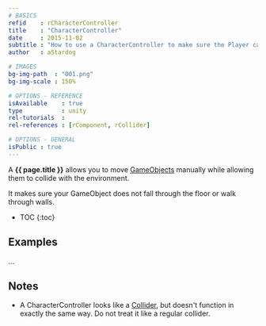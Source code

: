 ```yaml
---
# BASICS
refid    : rCharacterController
title    : "CharacterController"
date     : 2015-11-02
subtitle : "How to use a CharacterController to make sure the Player can't walk through walls!"
author   : aStardog

# IMAGES
bg-img-path  : "001.png"
bg-img-scale : 150%

# OPTIONS - REFERENCE
isAvailable    : true
type           : unity
rel-tutorials  : 
rel-references : [rComponent, rCollider]

# OPTIONS - GENERAL
isPublic : true
---
```

A **{{ page.title }}** allows you to move <a href="{{ site.url }}{{ site.url-references-unity }}gameobject">GameObjects</a> manually while allowing them to collide with the environment.

It makes sure your GameObject does not fall through the floor or walk through walls.

* TOC
{:toc}

## Examples

...

## Notes

* A CharacterController looks like a <a href="{{ site.url }}{{ site.url-references-unity }}collider">Collider</a>, but doesn't function in exactly the same way. Do not treat it like a regular collider.